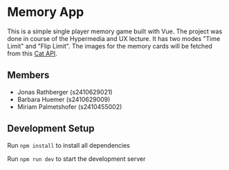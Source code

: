 # Memory App

This is a simple single player memory game built with Vue. The project was done in course of the Hypermedia and UX lecture. It has two modes "Time Limit" and "Flip Limit". The images for the memory cards will be fetched from this [Cat API](https://developers.thecatapi.com/view-account/ylX4blBYT9FaoVd6OhvR?report=bOoHBz-8t).

## Members
* Jonas Rathberger (s2410629021)
* Barbara Huemer (s2410629009)
* Miriam Palmetshofer (s2410455002)

## Development Setup
Run `npm install` to install all dependencies

Run `npm run dev` to start the development server